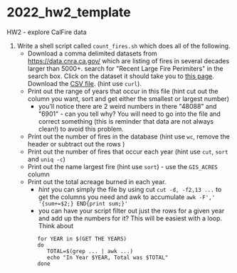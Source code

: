 # 2022_hw2_template
HW2 - explore CalFire data

1. Write a shell script called `count_fires.sh` which does all of the following.
   * Download a comma delimited datasets from https://data.cnra.ca.gov/  which are listing of fires in several decades larger than 5000+. search for "Recent Large Fire Perimiters" in the search box. Click on the dataset it should take you to [this page](https://data.cnra.ca.gov/dataset/recent-large-fire-perimeters-5000-acres1). Download the [CSV file](https://gis.data.cnra.ca.gov/datasets/CALFIRE-Forestry::recent-large-fire-perimeters-5000-acres.csv). (hint use `curl`).
   * Print out the range of years that occur in this file (hint cut out the column you want, sort and get either the smallest or largest number)
      * you'll notice there are 2 weird numbers in there "48088" and "6901" - can you tell why? You will need to go into the file and correct something (this is reminder that data are not always clean!) to avoid this problem.
   * Print out the number of fires in the database (hint use `wc`, remove the header or subtract out the rows )
   * Print out the number of fires that occur each year (hint use `cut`, `sort` and `uniq -c`)
   * Print out the name largest fire (hint use `sort`) - use the `GIS_ACRES` column
   * Print out the total acreage burned in each year.
     * _hint_ you can simply the file by using cut `cut -d, -f2,13 ...` to get the columns you need and awk to accumulate `awk -F',' '{sum+=$2;} END{print sum;}'`
     *  you can have your script filter out just the rows for a given year and add up the numbers for it? This will be easiest with a loop. Think about
     ```
        for YEAR in $(GET THE YEARS)
        do
           TOTAL=$(grep ... | awk ...)
           echo "In Year $YEAR, Total was $TOTAL"
        done
        ```
